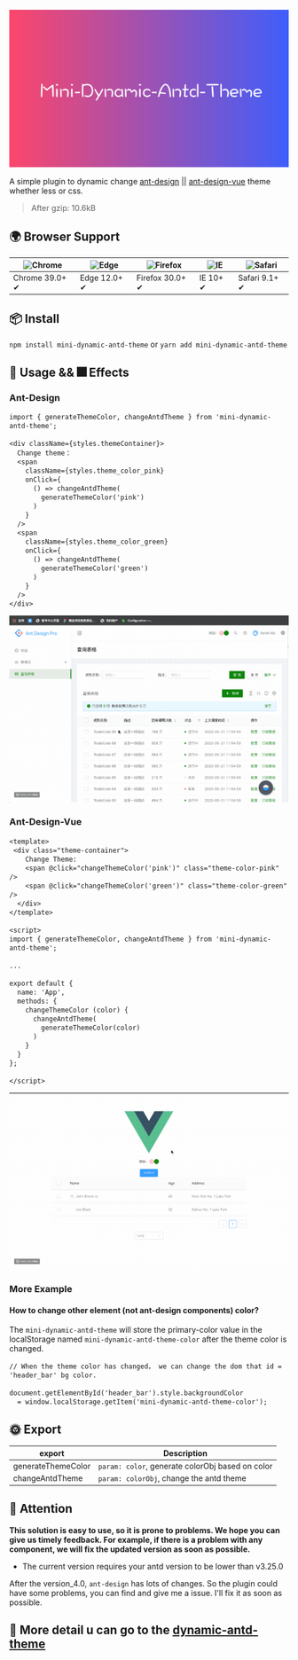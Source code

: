 ![](./mini-dynamic-antd-theme.png)

A simple plugin to dynamic change [ant-design](https://ant.design) || [ant-design-vue](https://www.antdv.com) theme whether less or css.

> After gzip: 10.6kB

## 🌍 Browser Support

| ![Chrome](https://raw.github.com/alrra/browser-logos/master/src/chrome/chrome_48x48.png) | ![Edge](https://raw.github.com/alrra/browser-logos/master/src/edge/edge_48x48.png) | ![Firefox](https://raw.github.com/alrra/browser-logos/master/src/firefox/firefox_48x48.png) | ![IE](https://raw.github.com/alrra/browser-logos/master/src/archive/internet-explorer_9-11/internet-explorer_9-11_48x48.png) | ![Safari](https://raw.github.com/alrra/browser-logos/master/src/safari/safari_48x48.png) |
| --- | --- | --- | --- | --- |
| Chrome 39.0+ ✔ | Edge 12.0+ ✔ | Firefox 30.0+ ✔ | IE 10+ ✔ | Safari 9.1+ ✔ |

## 📦 Install

`npm install mini-dynamic-antd-theme` or `yarn add mini-dynamic-antd-theme`


## 🔨 Usage && 🎆 Effects

### Ant-Design

```
import { generateThemeColor, changeAntdTheme } from 'mini-dynamic-antd-theme';

<div className={styles.themeContainer}>
  Change theme：
  <span 
    className={styles.theme_color_pink}
    onClick={
      () => changeAntdTheme(
        generateThemeColor('pink')
      )
    }
  />
  <span 
    className={styles.theme_color_green}
    onClick={
      () => changeAntdTheme(
        generateThemeColor('green')
      )
    }
  />
</div>
```

![](./ant-design-effects.gif)

### Ant-Design-Vue

```
<template>
 <div class="theme-container">
    Change Theme:
    <span @click="changeThemeColor('pink')" class="theme-color-pink" />
    <span @click="changeThemeColor('green')" class="theme-color-green" />
  </div>
</template>

<script>
import { generateThemeColor, changeAntdTheme } from 'mini-dynamic-antd-theme';

...

export default {
  name: 'App',
  methods: {
    changeThemeColor (color) {
      changeAntdTheme(
        generateThemeColor(color)
      )
    }
  }
};

</script>
```
![](./ant-design-vue-effects.gif)

### More Example

#### How to change other element (not ant-design components) color?

The `mini-dynamic-antd-theme` will store the primary-color value in the localStorage named `mini-dynamic-antd-theme-color` after the theme color is changed.

```
// When the theme color has changed， we can change the dom that id = 'header_bar' bg color.

document.getElementById('header_bar').style.backgroundColor
  = window.localStorage.getItem('mini-dynamic-antd-theme-color');

```

## 🌞 Export
| export       | Description         |
| ---------- | ------------ |
| generateThemeColor   | `param: color`, generate colorObj based on color  |
| changeAntdTheme   | `param: colorObj`, change the antd theme |


## 🍎 Attention

**This solution is easy to use, so it is prone to problems. We hope you can give us timely feedback. For example, if there is a problem with any component, we will fix the updated version as soon as possible.**

 - The current version requires your antd version to be lower than v3.25.0

After the version_4.0, `ant-design` has lots of changes. So the plugin could have some problems, you can find and give me a issue. I'll fix it as soon as possible.


## 🌈 More detail u can go to the [dynamic-antd-theme](https://github.com/luffyZh/dynamic-antd-theme)
